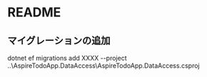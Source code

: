 ﻿# README

## マイグレーションの追加
dotnet ef migrations add XXXX --project ..\AspireTodoApp.DataAccess\AspireTodoApp.DataAccess.csproj